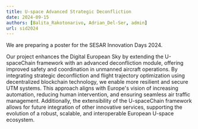 ```yaml
---
title: U-space Advanced Strategic Deconfliction
date: 2024-09-15
authors: [Balita_Rakotonarivo, Adrian_Del-Ser, admin]
url: sid2024
---
```


<!-- U-space Advanced Strategic Deconfliction:  -->

We are preparing a poster for the SESAR Innovation Days 2024.

<!--more-->

Our project enhances the Digital European Sky by extending the U-spaceChain framework with an advanced deconfliction module, offering improved safety and coordination in unmanned aircraft operations. By integrating strategic deconfliction and flight trajectory optimization using decentralized blockchain technology, we enable more resilient and secure UTM systems. This approach aligns with Europe's vision of increasing automation, reducing human intervention, and ensuring seamless air traffic management. Additionally, the extensibility of the U-spaceChain framework allows for future integration of other innovative services, supporting the evolution of a robust, scalable, and interoperable European U-space ecosystem.



<!-- ---
<p align="center" width="100%">
    <img width="100%" src="Airbus_in_workshops.png" alt="Three maps showing the different results from A*, RRT*, and Panel Method">
</p>

--- -->


<!--<iframe width="560" height="315" src="https://www.youtube.com/embed/0MGmwDh7u-I?si=ntc88idkoh9hKQH4" title="YouTube video player" frameborder="0" allow="accelerometer; autoplay; clipboard-write; encrypted-media; gyroscope; picture-in-picture; web-share" allowfullscreen></iframe>-->
